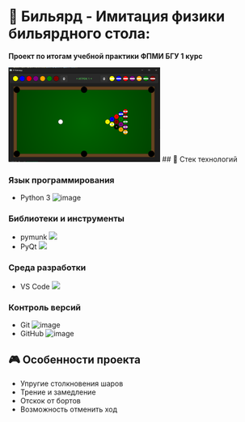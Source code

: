 # 🎱 Бильярд - Имитация физики бильярдного стола:
**Проект по итогам учебной практики ФПМИ БГУ 1 курс**

<img src="https://github.com/SofiyaPovargo/billiards/blob/master/result.png" width="300" alt="Billiards game">
## 🧰 Стек технологий

### Язык программирования
- Python 3 ![image](https://github.com/user-attachments/assets/f7cb95ba-eaa1-4365-87e4-12b555bb4dbf)

### Библиотеки и инструменты
- pymunk <img src="https://www.pymunk.org/en/latest/_static/pymunk_logo_sphinx.png" width="50">
- PyQt <img src="https://www.pythonguis.com/static/images/libraries/pyqt6.png" width="50">

### Среда разработки
- VS Code <img src="https://upload.wikimedia.org/wikipedia/commons/thumb/9/9a/Visual_Studio_Code_1.35_icon.svg/1200px-Visual_Studio_Code_1.35_icon.svg.png" width=20>

### Контроль версий
- Git ![image](https://github.com/user-attachments/assets/d5437cd6-244c-468e-b013-26efa7759dec)
- GitHub ![image](https://github.com/user-attachments/assets/ecd7f24e-c47b-464e-8027-83c7ecf94b60)

## 🎮 Особенности проекта

- Упругие столкновения шаров
- Трение и замедление
- Отскок от бортов
- Возможность отменить ход
